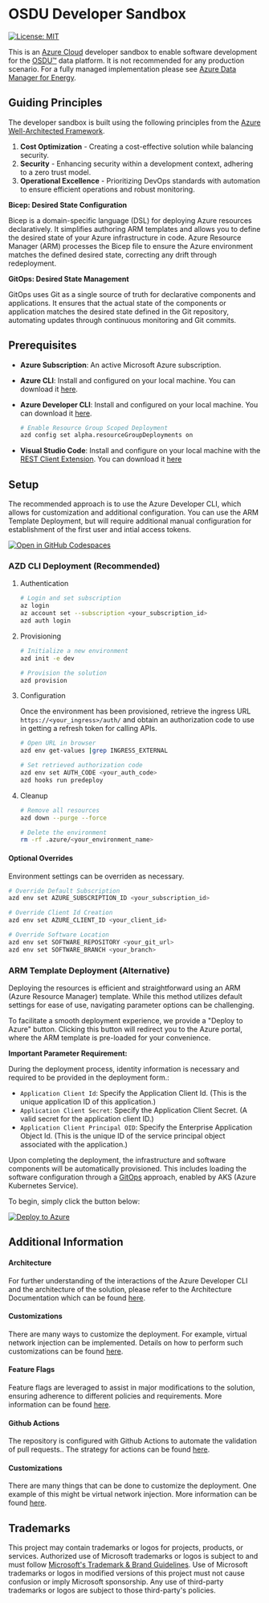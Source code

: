 # OSDU Developer Sandbox

[![License: MIT](https://img.shields.io/badge/License-MIT-yellow.svg)](https://opensource.org/licenses/MIT)  

This is an [Azure Cloud](https://azure.microsoft.com/) developer sandbox to enable software development for the [OSDU™](https://community.opengroup.org/osdu/platform) data platform.  It is not recommended for any production scenario.  For a fully managed implementation please see [Azure Data Manager for Energy](https://azure.microsoft.com/en-us/products/data-manager-for-energy).


## Guiding Principles

The developer sandbox is built using the following principles from the [Azure Well-Architected Framework](https://learn.microsoft.com/en-us/azure/well-architected/what-is-well-architected-framework).


1. **Cost Optimization** - Creating a cost-effective solution while balancing security.
2. **Security** - Enhancing security within a development context, adhering to a zero trust model.
3. **Operational Excellence** - Prioritizing DevOps standards with automation to ensure efficient operations and robust monitoring.


**Bicep: Desired State Configuration**

Bicep is a domain-specific language (DSL) for deploying Azure resources declaratively. It simplifies authoring ARM templates and allows you to define the desired state of your Azure infrastructure in code. Azure Resource Manager (ARM) processes the Bicep file to ensure the Azure environment matches the defined desired state, correcting any drift through redeployment.

**GitOps: Desired State Management**

GitOps uses Git as a single source of truth for declarative components and applications. It ensures that the actual state of the components or application matches the desired state defined in the Git repository, automating updates through continuous monitoring and Git commits.


## Prerequisites

- __Azure Subscription__: An active Microsoft Azure subscription.

- __Azure CLI__: Install and configured on your local machine. You can download it [here](https://docs.microsoft.com/en-us/cli/azure/install-azure-cli).

- __Azure Developer CLI__: Install and configured on your local machine. You can download it [here](https://learn.microsoft.com/en-us/azure/developer/azure-developer-cli/install-azd).

    ```bash
    # Enable Resource Group Scoped Deployment
    azd config set alpha.resourceGroupDeployments on
    ```

- __Visual Studio Code__: Install and configure on your local machine with the [REST Client Extension](https://marketplace.visualstudio.com/items?itemName=humao.rest-client). You can download it [here](https://code.visualstudio.com/download)


## Setup

The recommended approach is to use the Azure Developer CLI, which allows for customization and additional configuration. You can use the ARM Template Deployment, but will require additional manual configuration for establishment of the first user and intial access tokens.

[![Open in GitHub Codespaces](https://github.com/codespaces/badge.svg)](https://codespaces.new/azure/osdu-developer)

### AZD CLI Deployment (Recommended)

1. Authentication

    ```bash
    # Login and set subscription
    az login
    az account set --subscription <your_subscription_id>
    azd auth login
    ```

2. Provisioning

    ```bash
    # Initialize a new environment
    azd init -e dev
    
    # Provision the solution
    azd provision
    ```

3. Configuration

    Once the environment has been provisioned, retrieve the ingress URL `https://<your_ingress>/auth/` and obtain an authorization code to use in getting a refresh token for calling APIs.

    ```bash
    # Open URL in browser
    azd env get-values |grep INGRESS_EXTERNAL
    
    # Set retrieved authorization code
    azd env set AUTH_CODE <your_auth_code>
    azd hooks run predeploy
    ```

4. Cleanup

    ```bash
    # Remove all resources
    azd down --purge --force
    
    # Delete the environment
    rm -rf .azure/<your_environment_name>
    ```


#### Optional Overrides

Environment settings can be overriden as necessary.

```bash
# Override Default Subscription
azd env set AZURE_SUBSCRIPTION_ID <your_subscription_id>

# Override Client Id Creation
azd env set AZURE_CLIENT_ID <your_client_id>

# Override Software Location
azd env set SOFTWARE_REPOSITORY <your_git_url>
azd env set SOFTWARE_BRANCH <your_branch>
```

### ARM Template Deployment  (Alternative)

Deploying the resources is efficient and straightforward using an ARM (Azure Resource Manager) template. While this method utilizes default settings for ease of use, navigating parameter options can be challenging.

To facilitate a smooth deployment experience, we provide a "Deploy to Azure" button. Clicking this button will redirect you to the Azure portal, where the ARM template is pre-loaded for your convenience.

**Important Parameter Requirement:**

During the deployment process, identity information is necessary and required to be provided in the deployment form.:

- `Application Client Id`: Specify the Application Client Id. (This is the unique application ID of this application.)
- `Application Client Secret`: Specify the Application Client Secret. (A valid secret for the application client ID.)
- `Application Client Principal OID`: Specify the Enterprise Application Object Id. (This is the unique ID of the service principal object associated with the application.)


Upon completing the deployment, the infrastructure and software components will be automatically provisioned. This includes loading the software configuration through a [GitOps](https://learn.microsoft.com/en-us/azure/architecture/example-scenario/gitops-aks/gitops-blueprint-aks) approach, enabled by AKS (Azure Kubernetes Service).

To begin, simply click the button below:

[![Deploy to Azure](https://aka.ms/deploytoazurebutton)](https://portal.azure.com/#create/Microsoft.Template/uri/https%3A%2F%2Fraw.githubusercontent.com%2FAzure%2Fosdu-developer%2Fmain%2Fazuredeploy.json)


## Additional Information

#### Architecture

For further understanding of the interactions of the Azure Developer CLI and the architecture of the solution, please refer to the Architecture Documentation which can be found [here](docs/archiecture.md).


#### Customizations

There are many ways to customize the deployment. For example, virtual network injection can be implemented. Details on how to perform such customizations can be found [here](docs/vnet-injection.md).


#### Feature Flags

Feature flags are leveraged to assist in major modifications to the solution, ensuring adherence to different policies and requirements. More information can be found [here](docs/feature-flags.md).
                          

#### Github Actions

The repository is configured with Github Actions to automate the validation of pull requests.. The strategy for actions can be found [here](docs/pipelines.md).


#### Customizations

There are many things that can be done to customize the deployment. One example of this might be virtual network injection. More information can be found [here](docs/vnet-injection.md).


## Trademarks

This project may contain trademarks or logos for projects, products, or services. Authorized use of Microsoft
trademarks or logos is subject to and must follow
[Microsoft's Trademark & Brand Guidelines](https://www.microsoft.com/en-us/legal/intellectualproperty/trademarks/usage/general).
Use of Microsoft trademarks or logos in modified versions of this project must not cause confusion or imply Microsoft sponsorship.
Any use of third-party trademarks or logos are subject to those third-party's policies.


